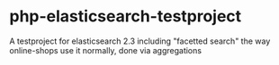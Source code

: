 # php-elasticsearch-testproject
A testproject for elasticsearch 2.3 including "facetted search" the way online-shops use it normally, done via aggregations
